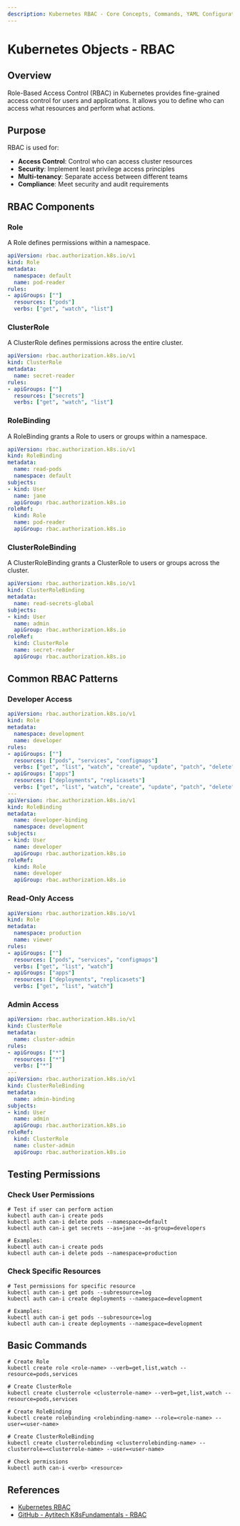 ```yaml
---
description: Kubernetes RBAC - Core Concepts, Commands, YAML Configuration, and Practical Examples
---
```


# Kubernetes Objects - RBAC

## Overview

Role-Based Access Control (RBAC) in Kubernetes provides fine-grained access control for users and applications. It
allows you to define who can access what resources and perform what actions.

## Purpose

RBAC is used for:

* **Access Control**: Control who can access cluster resources
* **Security**: Implement least privilege access principles
* **Multi-tenancy**: Separate access between different teams
* **Compliance**: Meet security and audit requirements

## RBAC Components

### Role

A Role defines permissions within a namespace.

```yaml
apiVersion: rbac.authorization.k8s.io/v1
kind: Role
metadata:
  namespace: default
  name: pod-reader
rules:
- apiGroups: [""]
  resources: ["pods"]
  verbs: ["get", "watch", "list"]
```

### ClusterRole

A ClusterRole defines permissions across the entire cluster.

```yaml
apiVersion: rbac.authorization.k8s.io/v1
kind: ClusterRole
metadata:
  name: secret-reader
rules:
- apiGroups: [""]
  resources: ["secrets"]
  verbs: ["get", "watch", "list"]
```

### RoleBinding

A RoleBinding grants a Role to users or groups within a namespace.

```yaml
apiVersion: rbac.authorization.k8s.io/v1
kind: RoleBinding
metadata:
  name: read-pods
  namespace: default
subjects:
- kind: User
  name: jane
  apiGroup: rbac.authorization.k8s.io
roleRef:
  kind: Role
  name: pod-reader
  apiGroup: rbac.authorization.k8s.io
```

### ClusterRoleBinding

A ClusterRoleBinding grants a ClusterRole to users or groups across the cluster.

```yaml
apiVersion: rbac.authorization.k8s.io/v1
kind: ClusterRoleBinding
metadata:
  name: read-secrets-global
subjects:
- kind: User
  name: admin
  apiGroup: rbac.authorization.k8s.io
roleRef:
  kind: ClusterRole
  name: secret-reader
  apiGroup: rbac.authorization.k8s.io
```

## Common RBAC Patterns

### Developer Access

```yaml
apiVersion: rbac.authorization.k8s.io/v1
kind: Role
metadata:
  namespace: development
  name: developer
rules:
- apiGroups: [""]
  resources: ["pods", "services", "configmaps"]
  verbs: ["get", "list", "watch", "create", "update", "patch", "delete"]
- apiGroups: ["apps"]
  resources: ["deployments", "replicasets"]
  verbs: ["get", "list", "watch", "create", "update", "patch", "delete"]
---
apiVersion: rbac.authorization.k8s.io/v1
kind: RoleBinding
metadata:
  name: developer-binding
  namespace: development
subjects:
- kind: User
  name: developer
  apiGroup: rbac.authorization.k8s.io
roleRef:
  kind: Role
  name: developer
  apiGroup: rbac.authorization.k8s.io
```

### Read-Only Access

```yaml
apiVersion: rbac.authorization.k8s.io/v1
kind: Role
metadata:
  namespace: production
  name: viewer
rules:
- apiGroups: [""]
  resources: ["pods", "services", "configmaps"]
  verbs: ["get", "list", "watch"]
- apiGroups: ["apps"]
  resources: ["deployments", "replicasets"]
  verbs: ["get", "list", "watch"]
```

### Admin Access

```yaml
apiVersion: rbac.authorization.k8s.io/v1
kind: ClusterRole
metadata:
  name: cluster-admin
rules:
- apiGroups: ["*"]
  resources: ["*"]
  verbs: ["*"]
---
apiVersion: rbac.authorization.k8s.io/v1
kind: ClusterRoleBinding
metadata:
  name: admin-binding
subjects:
- kind: User
  name: admin
  apiGroup: rbac.authorization.k8s.io
roleRef:
  kind: ClusterRole
  name: cluster-admin
  apiGroup: rbac.authorization.k8s.io
```

## Testing Permissions

### Check User Permissions

```shell
# Test if user can perform action
kubectl auth can-i create pods
kubectl auth can-i delete pods --namespace=default
kubectl auth can-i get secrets --as=jane --as-group=developers

# Examples:
kubectl auth can-i create pods
kubectl auth can-i delete pods --namespace=production
```

### Check Specific Resources

```shell
# Test permissions for specific resource
kubectl auth can-i get pods --subresource=log
kubectl auth can-i create deployments --namespace=development

# Examples:
kubectl auth can-i get pods --subresource=log
kubectl auth can-i create deployments --namespace=development
```

## Basic Commands

```shell
# Create Role
kubectl create role <role-name> --verb=get,list,watch --resource=pods,services

# Create ClusterRole
kubectl create clusterrole <clusterrole-name> --verb=get,list,watch --resource=pods,services

# Create RoleBinding
kubectl create rolebinding <rolebinding-name> --role=<role-name> --user=<user-name>

# Create ClusterRoleBinding
kubectl create clusterrolebinding <clusterrolebinding-name> --clusterrole=<clusterrole-name> --user=<user-name>

# Check permissions
kubectl auth can-i <verb> <resource>
```

## References

- [Kubernetes RBAC](https://kubernetes.io/docs/reference/access-authn-authz/rbac/)
- [GitHub - Aytitech K8sFundamentals - RBAC](https://github.com/aytitech/k8sfundamentals/tree/main/rbac)
